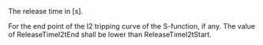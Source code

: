 The release time in [s].


<!-- comment -->


For the end point of the I2 tripping curve of the S-function, if any. The value of ReleaseTimeI2tEnd shall be lower than ReleaseTimeI2tStart.
